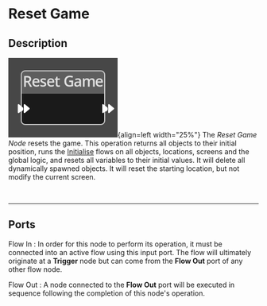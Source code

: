 
# Reset Game

## Description

![Reset Game Node](../../assets/nodes/reset_game.png){align=left width="25%"}
The *Reset Game Node* resets the game. This operation returns all objects to 
their initial position, runs the [Initialise](./initialise.md) flows on all 
objects, locations, screens and the global logic, and resets all variables
to their initial values. It will delete all dynamically spawned objects.
It will reset the starting location, but not modify the current screen.

<br style="clear:left"/>
  
-------

## Ports

Flow In
: In order for this node to perform its operation, it must be connected into an
  active flow using this input port. The flow will ultimately originate at a
  __Trigger__ node but can come from the __Flow Out__ port of any other flow
  node.

Flow Out
: A node connected to the __Flow Out__ port will be executed in sequence
  following the completion of this node's operation.

